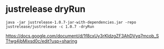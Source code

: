 # justrelease dryRun
```java -jar justrelease-1.0.7-jar-with-dependencies.jar -repo justrelease/justrelease -c 1.0.7 -dryRun```


https://docs.google.com/document/d/1f8cxUy3rKldzgZF3AhDVyq7mcob_STfwg4jbMixsd0c/edit?usp=sharing
